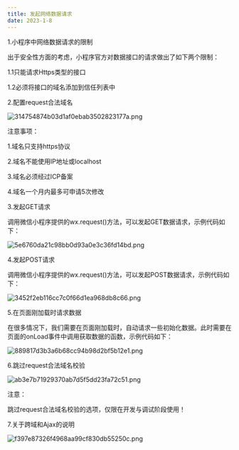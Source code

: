 ```yaml
---
title: 发起网络数据请求
date: 2023-1-8
---
```

1.小程序中网络数据请求的限制

出于安全性方面的考虑，小程序官方对数据接口的请求做出了如下两个限制：

1.1只能请求Https类型的接口

1.2必须将接口的域名添加到信任列表中

2.配置request合法域名

![314754874b03d1af0ebab3502823177a.png](https://s1.imagehub.cc/images/2023/02/02/314754874b03d1af0ebab3502823177a.png)

注意事项：

1.域名只支持https协议

2.域名不能使用IP地址或localhost

3.域名必须经过ICP备案

4.域名一个月内最多可申请5次修改

3.发起GET请求

调用微信小程序提供的wx.request()方法，可以发起GET数据请求，示例代码如下：

![5e6760da21c98bb0d93a0e3c36fd14bd.png](https://s1.imagehub.cc/images/2023/02/02/5e6760da21c98bb0d93a0e3c36fd14bd.png)

4.发起POST请求

调用微信小程序提供的wx.request()方法，可以发起POST数据请求，示例代码如下：

![3452f2eb116cc7c0f66d1ea968db8c66.png](https://s1.imagehub.cc/images/2023/02/02/3452f2eb116cc7c0f66d1ea968db8c66.png)

5.在页面刚加载时请求数据

在很多情况下，我们需要在页面刚加载时，自动请求一些初始化数据。此时需要在页面的onLoad事件中调用获取数据的函数，示例代码如下：

![889817d3b3a6b68cc94b98d2bf5b12e1.png](https://s1.imagehub.cc/images/2023/02/02/889817d3b3a6b68cc94b98d2bf5b12e1.png)

6.跳过request合法域名校验

![ab3e7b71929370ab7d5f5dd23fa72c51.png](https://s1.imagehub.cc/images/2023/02/02/ab3e7b71929370ab7d5f5dd23fa72c51.png)

注意：

跳过request合法域名校验的选项，仅限在开发与调试阶段使用！

7.关于跨域和Ajax的说明

![f397e87326f4968aa99cf830db55250c.png](https://s1.imagehub.cc/images/2023/02/02/f397e87326f4968aa99cf830db55250c.png)

